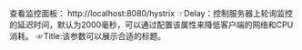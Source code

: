 查看监控面板：
http://localhost:8080/hystrix
☞Delay：控制服务器上轮询监控的延迟时间，默认为2000毫秒，可以通过配置该属性来降低客户端的网络和CPU消耗。
☞Title:该参数可以展示合适的标题。